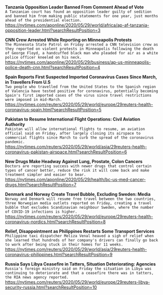**Tanzania Opposition Leader Banned From Comment Ahead of Vote**\
`A Tanzanian court has found an opposition leader guilty of sedition and banned him from making public statements for one year, just months ahead of the presidential election. `\
https://nytimes.com/aponline/2020/05/29/world/africa/ap-af-tanzania-opposition-leader.html?searchResultPosition=3

**CNN Crew Arrested While Reporting on Minneapolis Protests**\
`The Minnesota State Patrol on Friday arrested a CNN television crew as they reported on violent protests in Minneapolis following the death of George Floyd, a handcuffed black man who pleaded for air as a white police officer kneeled on his neck.`\
https://nytimes.com/aponline/2020/05/29/business/ap-us-minneapolis-police-death-cnn.html?searchResultPosition=4

**Spain Reports First Suspected Imported Coronavirus Cases Since March, in Travellers From U.S**\
`Two people who travelled from the United States to the Spanish region of Valencia have tested positive for coronavirus, potentially becoming Spain's first imported cases of the virus since travel restrictions were imposed in mid-March.`\
https://nytimes.com/reuters/2020/05/29/world/europe/29reuters-health-coronavirus-spain.html?searchResultPosition=5

**Pakistan to Resume International Flight Operations: Civil Aviation Authority**\
`Pakistan will allow international flights to resume, an aviation official said on Friday, after largely closing its airspace to commercial flights since March to curb the spread of the coronavirus pandemic.`\
https://nytimes.com/reuters/2020/05/29/world/asia/29reuters-health-coronavirus-pakistan-airspace.html?searchResultPosition=6

**New Drugs Make Headway Against Lung, Prostate, Colon Cancers**\
`Doctors are reporting success with newer drugs that control certain types of cancer better, reduce the risk it will come back and make treatment simpler and easier to bear. `\
https://nytimes.com/aponline/2020/05/29/health/bc-us-med-cancer-drugs.html?searchResultPosition=7

**Denmark and Norway Create Travel Bubble, Excluding Sweden: Media**\
`Norway and Denmark will resume free travel between the two countries, three Norwegian media outlets reported on Friday, creating a travel bubble that excludes Scandinavian neighbour Sweden, where the number of COVID-19 infections is higher.    `\
https://nytimes.com/reuters/2020/05/29/world/europe/29reuters-health-coronavirus-nordics.html?searchResultPosition=8

**Relief, Disappointment as Philippines Restarts Some Transport Services**\
`Philippine taxi dispatcher Meliza Venal heaved a sigh of relief when she learned that hundreds of her company's drivers can finally go back to work after being stuck in their homes for 11 weeks.`\
https://nytimes.com/reuters/2020/05/29/world/asia/29reuters-health-coronavirus-philippines.html?searchResultPosition=9

**Russia Says Libya Ceasefire in Tatters, Situation Deteriorating: Agencies**\
`Russia's foreign ministry said on Friday the situation in Libya was continuing to deteriorate and that a ceasefire there was in tatters, the RIA news agency reported. `\
https://nytimes.com/reuters/2020/05/29/world/europe/29reuters-libya-security-russia.html?searchResultPosition=10

